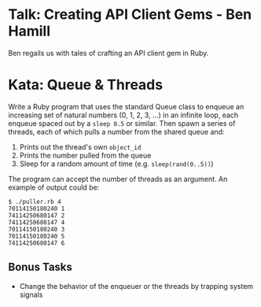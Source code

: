 # Talk: Creating API Client Gems - Ben Hamill

Ben regails us with tales of crafting an API client gem in Ruby.

# Kata: Queue & Threads

Write a Ruby program that uses the standard Queue class to enqueue an
increasing set of natural numbers (0, 1, 2, 3, ...) in an infinite loop, each
enqueue spaced out by a `sleep 0.5` or similar. Then spawn a series of
threads, each of which pulls a number from the shared queue and:

 1. Prints out the thread's own `object_id`
 2. Prints the number pulled from the queue
 3. Sleep for a random amount of time (e.g. `sleep(rand(0..5))`)

The program can accept the number of threads as an argument. An example of
output could be:

    $ ./puller.rb 4
    70114150180240 1
    74114250680147 2
    74114250680147 4
    70114150180240 3
    70114150180240 5
    74114250680147 6

## Bonus Tasks

 * Change the behavior of the enqueuer or the threads by trapping system signals
